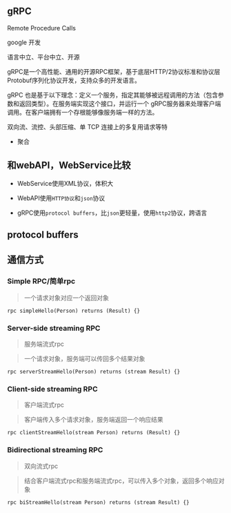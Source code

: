 ## gRPC

Remote Procedure Calls

google 开发

语言中立、平台中立、开源

gRPC是一个高性能、通用的开源RPC框架，基于底层HTTP/2协议标准和协议层Protobuf序列化协议开发，支持众多的开发语言。

gRPC 也是基于以下理念：定义一个服务，指定其能够被远程调用的方法（包含参数和返回类型）。在服务端实现这个接口，并运行一个 gRPC服务器来处理客户端调用。在客户端拥有一个存根能够像服务端一样的方法。


双向流、流控、头部压缩、单 TCP 连接上的多复用请求等特

* 聚合


## 和webAPI，WebService比较

* WebService使用XML协议，体积大

* WebAPI使用```HTTP协议```和```json```协议

* gRPC使用```protocol buffers```，比```json```更轻量，使用```http2```协议，跨语言


## protocol buffers


## 通信方式

### Simple RPC/简单rpc

> 一个请求对象对应一个返回对象


```
rpc simpleHello(Person) returns (Result) {}
```

### Server-side streaming RPC

> 服务端流式rpc

> 一个请求对象，服务端可以传回多个结果对象

```
rpc serverStreamHello(Person) returns (stream Result) {}
```

### Client-side streaming RPC

> 客户端流式rpc 

> 客户端传入多个请求对象，服务端返回一个响应结果


```
rpc clientStreamHello(stream Person) returns (Result) {}
```

### Bidirectional streaming RPC

> 双向流式rpc

> 结合客户端流式rpc和服务端流式rpc，可以传入多个对象，返回多个响应对象

```
rpc biStreamHello(stream Person) returns (stream Result) {}
```




